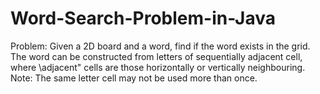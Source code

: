 # Word-Search-Problem-in-Java

Problem: 
Given a 2D board and a word, find if the word exists in the grid. The word
can be constructed from letters of sequentially adjacent cell, where \adjacent"
cells are those horizontally or vertically neighbouring.
Note: The same letter cell may not be used more than once.
